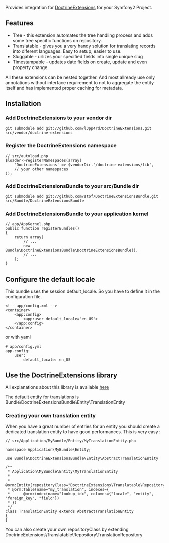Provides integration for [DoctrineExtensions](http://github.com/l3pp4rd/DoctrineExtensions) for your Symfony2 Project.

## Features

- Tree - this extension automates the tree handling process and adds some tree specific functions on repository.
- Translatable - gives you a very handy solution for translating records into diferent languages. Easy to setup, easier to use.
- Sluggable - urlizes your specified fields into single unique slug
- Timestampable - updates date fields on create, update and even property change.

All these extensions can be nested together. And most allready use only annotations without interface requirement
to not to aggregate the entity itself and has implemented proper caching for metadata.

## Installation

### Add DoctrineExtensions to your vendor dir

    git submodule add git://github.com/l3pp4rd/DoctrineExtensions.git src/vendor/doctrine-extensions

### Register the DoctrineExtensions namespace

    // src/autoload.php
    $loader->registerNamespaces(array(
        'DoctrineExtensions' => $vendorDir.'/doctrine-extensions/lib',
        // your other namespaces
    ));

### Add DoctrineExtensionsBundle to your src/Bundle dir

    git submodule add git://github.com/stof/DoctrineExtensionsBundle.git src/Bundle/DoctrineExtensionsBundle

### Add DoctrineExtensionsBundle to your application kernel

    // app/AppKernel.php
    public function registerBundles()
    {
        return array(
            // ...
            new Bundle\DoctrineExtensionsBundle\DoctrineExtensionsBundle(),
            // ...
        );
    }

## Configure the default locale

This bundle uses the session default_locale. So you have to define it in the
configuration file.

    <!-- app/config.xml -->
    <container>
        <app:config>
            <app:user default_locale="en_US">
        </app:config>
    </container>

or with yaml

    # app/config.yml
    app.config:
        user:
            default_locale: en_US

## Use the DoctrineExtensions library

All explanations about this library is available [here](http://gediminasm.org "Tutorials for extensions")

The default entity for translations is Bundle\DoctrineExtensionsBundle\Entity\TranslationEntity

### Creating your own translation entity

When you have a great number of entries for an entity you should create a
dedicated translation entity to have good performances. This is very easy :

    // src/Application/MyBundle/Entity/MyTranslationEntity.php

    namespace Application\MyBundle\Entity;

    use Bundle\DoctrineExtensionsBundle\Entity\AbstractTranslationEntity

    /**
     * Application\MyBundle\Entity\MyTranslationEntity
     *
     * @orm:Entity(repositoryClass="DoctrineExtensions\Translatable\Repository\TranslationRepository")
     * @orm:Table(name="my_translation", indexes={
     *      @orm:index(name="lookup_idx", columns={"locale", "entity", "foreign_key", "field"})
     * })
     */
    class TranslationEntity extends AbstractTranslationEntity
    {
    }

You can also create your own repositoryClass by extending
DoctrineExtensions\Translatable\Repository\TranslationRepository
